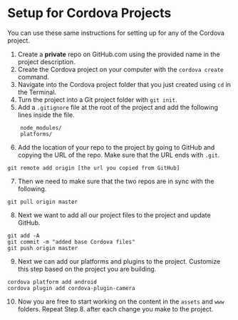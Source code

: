 # Setup for Cordova Projects

You can use these same instructions for setting up for any of the Cordova project.

1. Create a **private** repo on GitHub.com using the provided name in the project description.
2. Create the Cordova project on your computer with the `cordova create` command.
3. Navigate into the Cordova project folder that you just created using `cd` in the Terminal.
4. Turn the project into a Git project folder with `git init`.
5. Add a `.gitignore` file at the root of the project and add the following lines inside the file.
```
    node_modules/
    platforms/
```
6. Add the location of your repo to the project by going to GitHub and copying the URL of the repo. Make sure that the URL ends with `.git`.
```
git remote add origin [the url you copied from GitHub]
```
7. Then we need to make sure that the two repos are in sync with the following.
```
git pull origin master
```
8. Next we want to add all our project files to the project and update GitHub.
```
git add -A
git commit -m "added base Cordova files"
git push origin master
```
9. Next we can add our platforms and plugins to the project. Customize this step based on the project you are building.
```
cordova platform add android
cordova plugin add cordova-plugin-camera
```
10. Now you are free to start working on the content in the `assets` and `www` folders. Repeat Step 8. after each change you make to the project.

